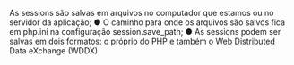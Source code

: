 As sessions são salvas em arquivos no computador que estamos ou no servidor da aplicação; ● O caminho para onde os arquivos são salvos fica em php.ini na configuração session.save_path; ● As sessions podem ser salvas em dois formatos: o próprio do PHP e também o Web Distributed Data eXchange (WDDX)